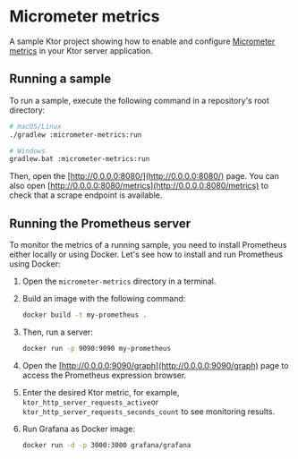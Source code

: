 # Micrometer metrics

A sample Ktor project showing how to enable and configure [Micrometer metrics](https://ktor.io/docs/micrometer-metrics.html) in your Ktor server application.

## Running a sample

To run a sample, execute the following command in a repository's root directory:

```bash
# macOS/Linux
./gradlew :micrometer-metrics:run

# Windows
gradlew.bat :micrometer-metrics:run
```
Then, open the [http://0.0.0.0:8080/](http://0.0.0.0:8080/) page. You can also open [http://0.0.0.0:8080/metrics](http://0.0.0.0:8080/metrics) to check that a scrape endpoint is available.

## Running the Prometheus server
To monitor the metrics of a running sample, you need to install Prometheus either locally or using Docker. Let's see how to install and run Prometheus using Docker:
1. Open the `micrometer-metrics` directory in a terminal.
2. Build an image with the following command:
   ```Bash
   docker build -t my-prometheus .
   ```
3. Then, run a server:
   ```Bash
   docker run -p 9090:9090 my-prometheus
   ```
4. Open the [http://0.0.0.0:9090/graph](http://0.0.0.0:9090/graph) page to access the Prometheus expression browser.
5. Enter the desired Ktor metric, for example, `ktor_http_server_requests_active`or `ktor_http_server_requests_seconds_count` to see monitoring results.

6. Run Grafana as Docker image:
    ```Bash
    docker run -d -p 3000:3000 grafana/grafana
    ```
